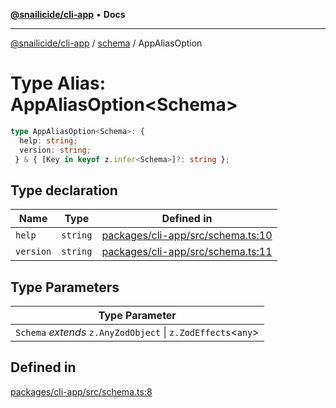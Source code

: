 [**@snailicide/cli-app**](../../../README.md) • **Docs**

---

[@snailicide/cli-app](../../../README.md) / [schema](../README.md) / AppAliasOption

# Type Alias: AppAliasOption\<Schema\>

```ts
type AppAliasOption<Schema>: {
  help: string;
  version: string;
 } & { [Key in keyof z.infer<Schema>]?: string };
```

## Type declaration

| Name | Type | Defined in |
| --- | --- | --- |
| `help` | `string` | [packages/cli-app/src/schema.ts:10](https://github.com/gbtunney/snailicide-monorepo/blob/master/packages/cli-app/src/schema.ts#L10) |
| `version` | `string` | [packages/cli-app/src/schema.ts:11](https://github.com/gbtunney/snailicide-monorepo/blob/master/packages/cli-app/src/schema.ts#L11) |

## Type Parameters

| Type Parameter                                                 |
| -------------------------------------------------------------- |
| `Schema` _extends_ `z.AnyZodObject` \| `z.ZodEffects`\<`any`\> |

## Defined in

[packages/cli-app/src/schema.ts:8](https://github.com/gbtunney/snailicide-monorepo/blob/master/packages/cli-app/src/schema.ts#L8)
